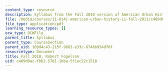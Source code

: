 ```yaml
---
content_type: resource
description: Syllabus from the Fall 2010 version of American Urban History II.
file: /media/courses/11-014j-american-urban-history-ii-fall-2011/c489d0acfbb257811bba5f1ec22c1518_MIT11_014JF11_syllf10.pdf
file_type: application/pdf
learning_resource_types: []
ocw_type: OCWFile
parent_title: Syllabus
parent_type: CourseSection
parent_uid: 109d4c43-215f-9683-e33c-6746b954d70f
resourcetype: Document
title: Fall 2010, Robert Fogelson
uid: c489d0ac-fbb2-5781-1bba-5f1ec22c1518
---
```

